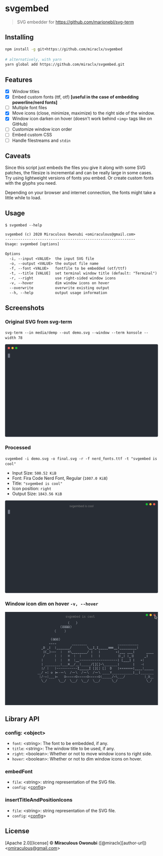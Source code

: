 # svgembed

> SVG embedder for <https://github.com/marionebl/svg-term>

## Installing

``` bash
npm install -g git+https://github.com/miraclx/svgembed

# alternatively, with yarn
yarn global add https://github.com/miraclx/svgembed.git
```

## Features

- [x] Window titles
- [x] Embed custom fonts (ttf, otf) **[useful in the case of embedding powerline/nerd fonts]**
- [ ] Multiple font files
- [x] Move icons (close, minimize, maximize) to the right side of the window.
- [x] Window icon darken on hover (doesn't work behind `<img>` tags like on GitHub)
- [ ] Customize window icon order
- [ ] Embed custom CSS
- [ ] Handle filestreams and `stdin`

## Caveats

Since this script just embeds the files you give it along with some SVG patches, the filesize is incremental and can be really large in some cases.
Try using lightweight versions of fonts you embed. Or create custom fonts with the glyphs you need.

Depending on your browser and internet connection, the fonts might take a little while to load.

## Usage

`$ svgembed --help`

``` text
svgembed (c) 2020 Miraculous Owonubi <omiraculous@gmail.com>
------------------------------------------------------------
Usage: svgembed [options]

Options
  -i, --input <VALUE>  the input SVG file
  -o, --output <VALUE> the output file name
  -f, --font <VALUE>   fontfile to be embedded (otf/ttf)
  -t, --title [VALUE]  set terminal window title (default: "Terminal")
  -r, --right          use right-sided window icons
  -v, --hover          dim window icons on hover
  --overwrite          overwrite existing output
  --h, --help          output usage information
```

## Screenshots

### Original SVG from svg-term

`svg-term --in media/demp --out demo.svg --window --term konsole --width 78`

![Screenshot of original output from svg-term](media/demo.svg)

### Processed

`svgembed -i demo.svg -o final.svg -r -f nerd_fonts.ttf -t "svgembed is cool"`

- Input Size: `500.52 KiB`
- Font: Fira Code Nerd Font, Regular (`1007.0 KiB`)
- Title: `"svgembed is cool"`
- Icon position: `right`
- Output Size: `1843.56 KiB`

![Screenshot of embedded fonts](media/final.svg)

### Window icon dim on hover `-v, --hover`

![Screenshot of embedded fonts](media/hover.png)

## Library API

### config: \<object\>

- `font`: \<string\>: The font to be embedded, if any.
- `title`: \<string\>: The window title to be used, if any.
- `right`: \<boolean\>: Whether or not to move window icons to right side.
- `hover`: \<boolean\>: Whether or not to dim window icons on hover.

### embedFont

- `file`: \<string\>: string representation of the SVG file.
- `config`: \<[config](#config_object)\>

### insertTitleAndPositionIcons

- `file`: \<string\>: string representation of the SVG file.
- `config`: \<[config](#config_object)\>

## License

[Apache 2.0][license] © **Miraculous Owonubi** ([@miraclx][author-url]) &lt;omiraculous@gmail.com&gt;

